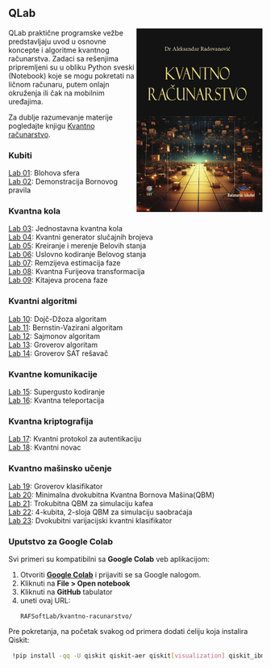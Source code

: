 ## QLab
<img src="images/KvantnoRacunarstvoCover.jpg" align="right" width="250" alt="Kvantno računarstvo">
QLab praktične programske vežbe predstavljaju uvod u osnovne koncepte i algoritme kvantnog računarstva. Zadaci sa rešenjima pripremljeni su u obliku Python sveski (Notebook) koje se mogu pokretati na ličnom računaru, putem onlajn okruženja ili čak na mobilnim uređajima.

Za dublje razumevanje materije pogledajte knjigu [Kvantno računarstvo](https://cet.rs/proizvod/kvantno-racunarstvo/).

### Kubiti
[Lab 01](Lab01-Blohova_sfera.ipynb): Blohova sfera<br>
[Lab 02](Lab02-Bornovo_pravilo.ipynb): Demonstracija Bornovog pravila<br>

### Kvantna kola
[Lab 03](Lab03-Kvantna_kola.ipynb): Jednostavna kvantna kola<br>
[Lab 04](Lab%2004%20-%20QRNG.ipynb): Kvantni generator slučajnih brojeva<br>
[Lab 05](Lab%2005%20-%20Bell%20state.ipynb): Kreiranje i merenje Belovih stanja<br>
[Lab 06](Lab%2006%20-%20Conditional%20Bell%20State%20Encoding.ipynb): Uslovno kodiranje Belovog stanja<br>
[Lab 07](Lab%2007%20-%20Ramsey%20phase%20estimation.ipynb): Remzijeva estimacija faze<br>
[Lab 08](Lab%2008%20-%20Quantum%20Fourier%20Transform.ipynb): Kvantna Furijeova transformacija<br>
[Lab 09](Lab%2009%20-%20Kitaev%20Phase%20Estimation.ipynb): Kitajeva procena faze

### Kvantni algoritmi
[Lab 10](Lab%2010%20-%20Deutsch–Jozsa%20algorithm.ipynb): Dojč-Džoza algoritam<br>
[Lab 11](Lab%2011%20-%20Bernstein–Vazirani%20algorithm.ipynb): Bernstin-Vazirani algoritam<br>
[Lab 12](Lab%2012%20-%20Simons%20algorithm.ipynb): Sajmonov algoritam<br>
[Lab 13](Lab%2013%20-%20Grover%20Search%20Algorithm.ipynb): Groverov algoritam<br>
[Lab 14](Lab%2014%20-%20Grover%20SAT%20Solver.ipynb): Groverov SAT rešavač<br>

### Kvantne komunikacije
[Lab 15](Lab%2015%20-%20Superdense%20coding.ipynb): Supergusto kodiranje<br>
[Lab 16](Lab%2016%20-%20Quantum%20Teleportation.ipynb): Kvantna teleportacija<br>

### Kvantna kriptografija
[Lab 17](Lab%2017%20-%20Quantum%20authentication%20protocol.ipynb): Kvantni protokol za autentikaciju<br>
[Lab 18](Lab%2018%20-%20Quantum%20Money.ipynb): Kvantni novac

### Kvantno mašinsko učenje
[Lab 19](Lab%2019%20-%20Grover%20Classifier.ipynb): Groverov klasifikator<br>
[Lab 20](Lab%2020%20-%20Minimal%202-qubit%20QBM.ipynb): Minimalna dvokubitna Kvantna Bornova Mašina(QBM)<br>
[Lab 21](Lab%2021%20-%203-qubit%20QBM.ipynb): Trokubitna QBM za simulaciju kafea<br>
[Lab 22](Lab%2022%20-%204-qubit%202-layer%20QBM.ipynb): 4-kubita, 2-sloja QBM za simulaciju saobraćaja<br>
[Lab 23](Lab%2023%20-%202-Qubit%20VQC%20Classifier.ipynb): Dvokubitni varijacijski kvantni klasifikator

### Uputstvo za Google Colab 

Svi primeri su kompatibilni sa **Google Colab** veb aplikacijom:

1. Otvoriti **[Google Colab](https://colab.google.com/)** i prijaviti se sa Google nalogom.
1. Kliknuti na **File > Open notebook**
2. Kliknuti na **GitHub** tabulator
3. uneti ovaj URL:
   ```
   RAFSoftLab/kvantno-racunarstvo/
   ```

Pre pokretanja, na početak svakog od primera dodati ćeliju koja instalira Qiskit:

```bash
 !pip install -qq -U qiskit qiskit-aer qiskit[visualization] qiskit_ibm_runtime
```

